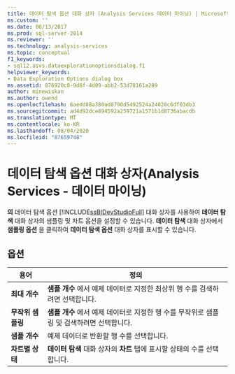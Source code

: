 ```yaml
---
title: 데이터 탐색 옵션 대화 상자 (Analysis Services 데이터 마이닝) | Microsoft Docs
ms.custom: ''
ms.date: 06/13/2017
ms.prod: sql-server-2014
ms.reviewer: ''
ms.technology: analysis-services
ms.topic: conceptual
f1_keywords:
- sql12.asvs.dataexplorationoptionsdialog.f1
helpviewer_keywords:
- Data Exploration Options dialog box
ms.assetid: 876920c8-9d6f-4d09-abb2-53d78161a289
author: minewiskan
ms.author: owend
ms.openlocfilehash: 6aedd88a380ad8790d5492524a24028c6df03db3
ms.sourcegitcommit: ad4d92dce894592a259721a1571b1d8736abacdb
ms.translationtype: MT
ms.contentlocale: ko-KR
ms.lasthandoff: 08/04/2020
ms.locfileid: "87659748"
---
```

# <a name="data-exploration-options-dialog-box-analysis-services---data-mining"></a>데이터 탐색 옵션 대화 상자(Analysis Services - 데이터 마이닝)
  **의** 데이터 탐색 옵션 [!INCLUDE[ssBIDevStudioFull](../includes/ssbidevstudiofull-md.md)] 대화 상자를 사용하여 **데이터 탐색** 대화 상자의 샘플링 및 차트 옵션을 설정할 수 있습니다. **데이터 탐색** 대화 상자에서 **샘플링 옵션** 을 클릭하여 **데이터 탐색 옵션** 대화 상자를 표시할 수 있습니다.  
  
## <a name="options"></a>옵션  
  
|용어|정의|  
|----------|----------------|  
|**최대 개수**|**샘플 개수** 에서 예제 데이터로 지정한 최상위 행 수를 검색하려면 선택합니다.|  
|**무작위 샘플링**|**샘플 개수** 에서 예제 데이터로 지정한 행 수를 무작위로 샘플링 및 검색하려면 선택합니다.|  
|**샘플 개수**|예제 데이터로 반환할 행 수를 선택합니다.|  
|**차트별 상태**|**데이터 탐색** 대화 상자의 **차트** 탭에 표시할 상태의 수를 선택합니다.|  
  
  
